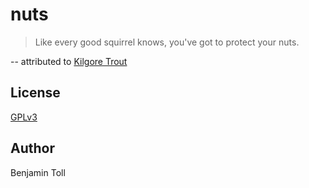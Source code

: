 # nuts

> Like every good squirrel knows, you've got to protect your nuts.

-- attributed to [Kilgore Trout][1]

## License

[GPLv3](COPYING)

## Author

Benjamin Toll

[1]: https://en.wikipedia.org/wiki/Kilgore_Trout

